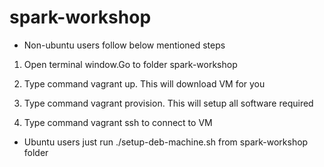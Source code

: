 # spark-workshop

* Non-ubuntu users follow below mentioned steps

1) Open terminal window.Go to folder spark-workshop

2) Type command vagrant up. This will download VM for you

3) Type command vagrant provision. This will setup all software required

4) Type command vagrant ssh to connect to VM

* Ubuntu users just run ./setup-deb-machine.sh from spark-workshop folder
